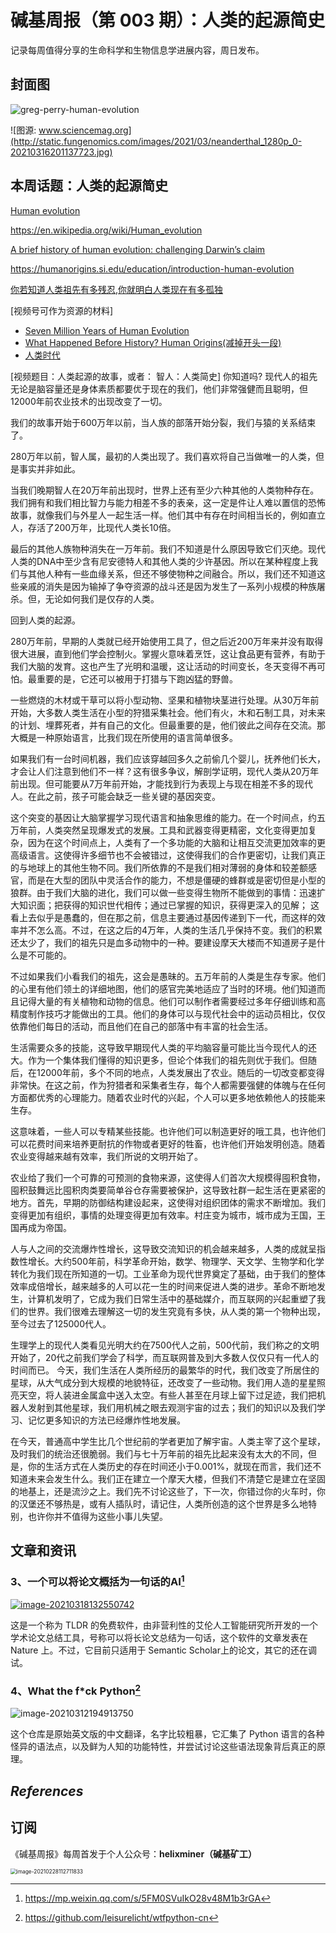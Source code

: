 # 碱基周报（第 003 期）：人类的起源简史

记录每周值得分享的生命科学和生物信息学进展内容，周日发布。

## 封面图



![greg-perry-human-evolution](http://static.fungenomics.com/images/2021/03/greg-perry-human-evolution.jpeg)



![图源: www.sciencemag.org](http://static.fungenomics.com/images/2021/03/neanderthal_1280p_0-20210316201137723.jpg)









## 本周话题：人类的起源简史

[Human evolution](https://www.britannica.com/science/human-evolution)

https://en.wikipedia.org/wiki/Human_evolution

[A brief history of human evolution: challenging Darwin’s claim](https://ijae.springeropen.com/articles/10.1186/s41257-018-0014-2)

https://humanorigins.si.edu/education/introduction-human-evolution

[你若知道人类祖先有多残忍,你就明白人类现在有多孤独](https://www.sohu.com/a/128164761_563944)

[视频号可作为资源的材料]

- [Seven Million Years of Human Evolution](https://www.youtube.com/watch?v=DZv8VyIQ7YU)
- [What Happened Before History? Human Origins(减掉开头一段)](https://www.youtube.com/watch?v=dGiQaabX3_o)
- [人类时代](https://www.youtube.com/watch?v=CWu29PRCUvQ)


[视频题目：人类起源的故事，或者： 智人：人类简史]
你知道吗? 现代人的祖先无论是脑容量还是身体素质都要优于现在的我们，他们非常强健而且聪明，但12000年前农业技术的出现改变了一切。



我们的故事开始于600万年以前，当人族的部落开始分裂，我们与猿的关系结束了。

280万年以前，智人属，最初的人类出现了。我们喜欢将自己当做唯一的人类，但是事实并非如此。

当我们晚期智人在20万年前出现时，世界上还有至少六种其他的人类物种存在。我们拥有和我们相比智力与能力相差不多的表亲，这一定是件让人难以置信的恐怖故事，就像我们与外星人一起生活一样。他们其中有存在时间相当长的，例如直立人，存活了200万年，比现代人类长10倍。

最后的其他人族物种消失在一万年前。我们不知道是什么原因导致它们灭绝。现代人类的DNA中至少含有尼安德特人和其他人类的少许基因。所以在某种程度上我们与其他人种有一些血缘关系，但还不够使物种之间融合。所以，我们还不知道这些亲戚的消失是因为输掉了争夺资源的战斗还是因为发生了一系列小规模的种族屠杀。但，无论如何我们是仅存的人类。

回到人类的起源。

280万年前，早期的人类就已经开始使用工具了，但之后近200万年来并没有取得很大进展，直到他们学会控制火。掌握火意味着烹饪，这让食品更有营养，有助于我们大脑的发育。这也产生了光明和温暖，这让活动的时间变长，冬天变得不再可怕。最重要的是，它还可以被用于打猎与下跑凶猛的野兽。

一些燃烧的木材或干草可以将小型动物、坚果和植物块茎进行处理。从30万年前开始，大多数人类生活在小型的狩猎采集社会。他们有火，木和石制工具，对未来的计划、埋葬死者，并有自己的文化。但最重要的是，他们彼此之间存在交流。那大概是一种原始语言，比我们现在所使用的语言简单很多。

如果我们有一台时间机器，我们应该穿越回多久之前偷几个婴儿，抚养他们长大，才会让人们注意到他们不一样？这有很多争议，解剖学证明，现代人类从20万年前出现。但可能要从7万年前开始，才能找到行为表现上与现在相差不多的现代人。在此之前，孩子可能会缺乏一些关键的基因突变。

这个突变的基因让大脑掌握学习现代语言和抽象思维的能力。在一个时间点，约五万年前，人类突然呈现爆发式的发展。工具和武器变得更精密，文化变得更加复杂，因为在这个时间点上，人类有了一个多功能的大脑和让相互交流更加效率的更高级语言。这使得许多细节也不会被错过，这使得我们的合作更密切，让我们真正的与地球上的其他生物不同。我们所依靠的不是我们相对薄弱的身体和较差额感官，而是在大型的团队中灵活合作的能力，不想是僵硬的蜂群或是密切但是小型的狼群。由于我们大脑的进化，我们可以做一些变得生物所不能做到的事情：迅速扩大知识面；把获得的知识世代相传；通过已掌握的知识，获得更深入的见解； 这看上去似乎是愚蠢的，但在那之前，信息主要通过基因传递到下一代，而这样的效率并不怎么高。不过，在这之后的4万年，人类的生活几乎保持不变。我们的积累还太少了，我们的祖先只是血多动物中的一种。要建设摩天大楼而不知道房子是什么是不可能的。

不过如果我们小看我们的祖先，这会是愚昧的。五万年前的人类是生存专家。他们的心里有他们领土的详细地图，他们的感官完美地适应了当时的环境。他们知道而且记得大量的有关植物和动物的信息。他们可以制作者需要经过多年仔细训练和高精度制作技巧才能做出的工具。他们的身体可以与现代社会中的运动员相比，仅仅依靠他们每日的活动，而且他们在自己的部落中有丰富的社会生活。

生活需要众多的技能，这导致早期现代人类的平均脑容量可能比当今现代人的还大。作为一个集体我们懂得的知识更多，但论个体我们的祖先则优于我们。但随后，在12000年前，多个不同的地点，人类发展出了农业。随后的一切改变都变得非常快。在这之前，作为狩猎者和采集者生存，每个人都需要强健的体魄与在任何方面都优秀的心理能力。随着农业时代的兴起，个人可以更多地依赖他人的技能来生存。

这意味着，一些人可以专精某些技能。也许他们可以制造更好的哦工具，也许他们可以花费时间来培养更耐抗的作物或者更好的牲畜，也许他们开始发明创造。随着农业变得越来越有效率，我们所说的文明开始了。

农业给了我们一个可靠的可预测的食物来源，这使得人们首次大规模得囤积食物，囤积鼓舞远比囤积肉类要简单谷仓存需要被保护，这导致社群一起生活在更紧密的地方。首先，早期的防御结构建设起来，这使得对组织团体的需求不断增加。我们变得更加有组织，事情的处理变得更加有效率。村庄变为城市，城市成为王国，王国再成为帝国。

人与人之间的交流爆炸性增长，这导致交流知识的机会越来越多，人类的成就呈指数性增长。大约500年前，科学革命开始，数学、物理学、天文学、生物学和化学转化为我们现在所知道的一切。工业革命为现代世界奠定了基础，由于我们的整体效率成倍增长，越来越多的人可以花一生的时间来促进人类的进步。革命不断地发生，计算机发明了，它成为我们日常生活中的基础媒介，而互联网的兴起重塑了我们的世界。我们很难去理解这一切的发生究竟有多快，从人类的第一个物种出现，至今过去了125000代人。

生理学上的现代人类看见光明大约在7500代人之前，500代前，我们称之的文明开始了，20代之前我们学会了科学，而互联网普及到大多数人仅仅只有一代人的时间而已。 今天，我们生活在人类所经历的最繁华的时代，我们改变了所居住的星球，从大气成分到大规模的地貌特征，还改变了一些动物。我们用人造的星星照亮天空，将人装进金属盒中送入太空。有些人甚至在月球上留下过足迹，我们把机器人发射到其他星球，我们用机械之眼去观测宇宙的过去；我们的知识以及我们学习、记忆更多知识的方法已经爆炸性地发展。

在今天，普通高中学生比几个世纪前的学者更加了解宇宙。人类主宰了这个星球，及时我们的统治还很脆弱。我们与七十万年前的祖先比起来没有太大的不同，但是，你的生活方式在人类历史的存在时间还小于0.001%，就现在而言，我们还不知道未来会发生什么。我们正在建立一个摩天大楼，但我们不清楚它是建立在坚固的地基上，还是流沙之上。我们先不讨论这些了，下一次，你错过你的火车时，你的汉堡还不够热是，或有人插队时，请记住，人类所创造的这个世界是多么地特别，也许你并不值得为这些小事儿失望。









## 文章和资讯

### 3、一个可以将论文概括为一句话的AI[^3]

[![image-20210318132550742](http://static.fungenomics.com/images/2021/03/image-20210318132550742.png)](https://mp.weixin.qq.com/s/5FM0SVuIkO28v48M1b3rGA)

这是一个称为 TLDR 的免费软件，由非营利性的艾伦人工智能研究所开发的一个学术论文总结工具，号称可以将长论文总结为一句话，这个软件的文章发表在 Nature 上。不过，它目前只适用于 Semantic Scholar上的论文，其它的还在调试。

### 4、What the f*ck Python[^4]

![image-20210312194913750](http://static.fungenomics.com/images/2021/03/image-20210312194913750.png)



这个仓库是原始英文版的中文翻译，名字比较粗暴，它汇集了 Python 语言的各种怪异的语法点，以及鲜为人知的功能特性，并尝试讨论这些语法现象背后真正的原理。



## *References*

[^3]: https://mp.weixin.qq.com/s/5FM0SVuIkO28v48M1b3rGA
[^4]: https://github.com/leisurelicht/wtfpython-cn









## 订阅

《碱基周报》每周首发于个人公众号：**helixminer（碱基矿工）**

<img src="http://static.fungenomics.com/images/2021/03/helixminer-mid-red.png" alt="image-20210228112711833" style="zoom:60%;" />

